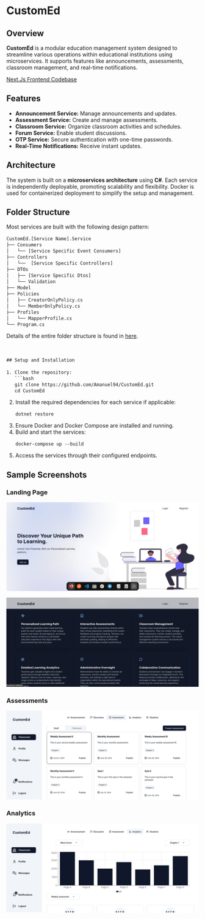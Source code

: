 # CustomEd

## Overview

**CustomEd** is a modular education management system designed to streamline various operations within educational institutions using microservices. It supports features like announcements, assessments, classroom management, and real-time notifications.

[Next.Js Frontend Codebase](https://github.com/Son-OfAnton/custom-ed)

## Features

- **Announcement Service:** Manage announcements and updates.
- **Assessment Service:** Create and manage assessments.
- **Classroom Service:** Organize classroom activities and schedules.
- **Forum Service:** Enable student discussions.
- **OTP Service:** Secure authentication with one-time passwords.
- **Real-Time Notifications:** Receive instant updates.

## Architecture

The system is built on a **microservices architecture** using **C#**. Each service is independently deployable, promoting scalability and flexibility. Docker is used for containerized deployment to simplify the setup and management.

## Folder Structure

Most services are built with the following design pattern:

```
CustomEd.[Service Name].Service
├── Consumers
│   └── [Service Specific Event Consumers]
├── Controllers
│   └──  [Service Specific Controllers]
├── DTOs
│   ├── [Service Specific Dtos]
│   └── Validation
├── Model
├── Policies
│   ├── CreatorOnlyPolicy.cs
│   └── MemberOnlyPolicy.cs
├── Profiles
│   └── MapperProfile.cs
└── Program.cs
```

Details of the entire folder structure is found in [here](./folder-structure.md).

````


## Setup and Installation

1. Clone the repository:
   ```bash
   git clone https://github.com/Amanuel94/CustomEd.git
   cd CustomEd
````

2. Install the required dependencies for each service if applicable:
   ```
   dotnet restore
   ```
3. Ensure Docker and Docker Compose are installed and running.
4. Build and start the services:
   ```
   docker-compose up --build
   ```
5. Access the services through their configured endpoints.

## Sample Screenshots

### Landing Page
![Landing page](/screenshots/photo_1_2024-11-04_13-57-38.jpg?raw=True)

![Landing_page2](/screenshots/photo_2_2024-11-04_13-57-38.jpg?raw=True)

### Assessments
![Assessment](/screenshots/photo_8_2024-11-04_13-57-38.jpg?raw=True)

### Analytics
![Analytics](/screenshots/photo_10_2024-11-04_13-57-38.jpg?raw=True)

